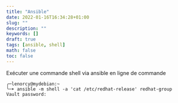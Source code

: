 ```yaml
---
title: "Ansible"
date: 2022-01-16T16:34:28+01:00
slug: ""
description: ""
keywords: []
draft: true
tags: [ansible, shell]
math: false
toc: false
---
```


Exécuter une commande shell via ansible en ligne de commande
```
╭─lenorcy@mydebian:~
╰─➤ ansible -m shell -a 'cat /etc/redhat-release' redhat-group
Vault password:
```